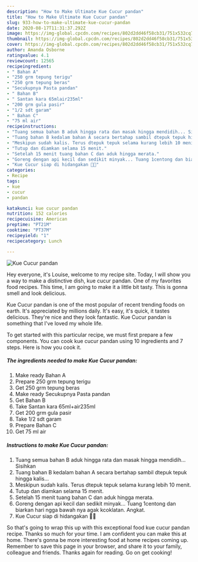 ```yaml
---
description: "How to Make Ultimate Kue Cucur pandan"
title: "How to Make Ultimate Kue Cucur pandan"
slug: 933-how-to-make-ultimate-kue-cucur-pandan
date: 2020-08-17T11:31:37.292Z
image: https://img-global.cpcdn.com/recipes/802d2dd46f58cb31/751x532cq70/kue-cucur-pandan-foto-resep-utama.jpg
thumbnail: https://img-global.cpcdn.com/recipes/802d2dd46f58cb31/751x532cq70/kue-cucur-pandan-foto-resep-utama.jpg
cover: https://img-global.cpcdn.com/recipes/802d2dd46f58cb31/751x532cq70/kue-cucur-pandan-foto-resep-utama.jpg
author: Amanda Osborne
ratingvalue: 4.1
reviewcount: 12565
recipeingredient:
- " Bahan A"
- "250 grm tepung terigu"
- "250 grm tepung beras"
- "Secukupnya Pasta pandan"
- " Bahan B"
- " Santan kara 65mlair235ml"
- "200 grm gula pasir"
- "1/2 sdt garam"
- " Bahan C"
- "75 ml air"
recipeinstructions:
- "Tuang semua bahan B aduk hingga rata dan masak hingga mendidih... Sisihkan"
- "Tuang bahan B kedalam bahan A secara bertahap sambil dtepuk tepuk hingga kalis..."
- "Meskipun sudah kalis. Terus dtepuk tepuk selama kurang lebih 10 menit."
- "Tutup dan diamkan selama 15 menit."
- "Setelah 15 menit tuang bahan C dan aduk hingga merata."
- "Goreng dengan api kecil dan sedikit minyak... Tuang 1centong dan biarkan hari ngga bawah nya agak kcoklatan. Angkat."
- "Kue Cucur siap di hidangakan 🤗🤗"
categories:
- Recipe
tags:
- kue
- cucur
- pandan

katakunci: kue cucur pandan 
nutrition: 152 calories
recipecuisine: American
preptime: "PT21M"
cooktime: "PT37M"
recipeyield: "1"
recipecategory: Lunch

---
```



![Kue Cucur pandan](https://img-global.cpcdn.com/recipes/802d2dd46f58cb31/751x532cq70/kue-cucur-pandan-foto-resep-utama.jpg)

Hey everyone, it's Louise, welcome to my recipe site. Today, I will show you a way to make a distinctive dish, kue cucur pandan. One of my favorites food recipes. This time, I am going to make it a little bit tasty. This is gonna smell and look delicious.

Kue Cucur pandan is one of the most popular of recent trending foods on earth. It's appreciated by millions daily. It's easy, it's quick, it tastes delicious. They're nice and they look fantastic. Kue Cucur pandan is something that I've loved my whole life.




To get started with this particular recipe, we must first prepare a few components. You can cook kue cucur pandan using 10 ingredients and 7 steps. Here is how you cook it.

<!--inarticleads1-->

##### The ingredients needed to make Kue Cucur pandan:

1. Make ready  Bahan A
1. Prepare 250 grm tepung terigu
1. Get 250 grm tepung beras
1. Make ready Secukupnya Pasta pandan
1. Get  Bahan B
1. Take  Santan kara 65ml+air235ml
1. Get 200 grm gula pasir
1. Take 1/2 sdt garam
1. Prepare  Bahan C
1. Get 75 ml air




<!--inarticleads2-->

##### Instructions to make Kue Cucur pandan:

1. Tuang semua bahan B aduk hingga rata dan masak hingga mendidih... Sisihkan
1. Tuang bahan B kedalam bahan A secara bertahap sambil dtepuk tepuk hingga kalis...
1. Meskipun sudah kalis. Terus dtepuk tepuk selama kurang lebih 10 menit.
1. Tutup dan diamkan selama 15 menit.
1. Setelah 15 menit tuang bahan C dan aduk hingga merata.
1. Goreng dengan api kecil dan sedikit minyak... Tuang 1centong dan biarkan hari ngga bawah nya agak kcoklatan. Angkat.
1. Kue Cucur siap di hidangakan 🤗🤗




So that's going to wrap this up with this exceptional food kue cucur pandan recipe. Thanks so much for your time. I am confident you can make this at home. There's gonna be more interesting food at home recipes coming up. Remember to save this page in your browser, and share it to your family, colleague and friends. Thanks again for reading. Go on get cooking!
